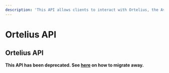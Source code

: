 ```yaml
---
description: 'This API allows clients to interact with Ortelius, the Avalanche indexer.'
---
```


# Ortelius API

## Ortelius API

**This API has been deprecated. See [here](deprecating-ortelius.md) on how to migrate away.**



